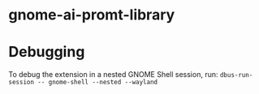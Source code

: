 # gnome-ai-promt-library
# Debugging

To debug the extension in a nested GNOME Shell session, run:
`dbus-run-session -- gnome-shell --nested --wayland`